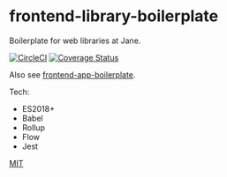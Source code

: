 # frontend-library-boilerplate

Boilerplate for web libraries at Jane.

[![CircleCI](https://circleci.com/gh/jane/frontend-library-boilerplate.svg?style=svg)](https://circleci.com/gh/jane/frontend-library-boilerplate) [![Coverage Status](https://coveralls.io/repos/github/jane/frontend-library-boilerplate/badge.svg?branch=master)](https://coveralls.io/github/jane/frontend-library-boilerplate?branch=master)

Also see [frontend-app-boilerplate](https://github.com/jane/frontend-app-boilerplate).

Tech:
* ES2018+
* Babel
* Rollup
* Flow
* Jest

[MIT](./LICENSE.md)
